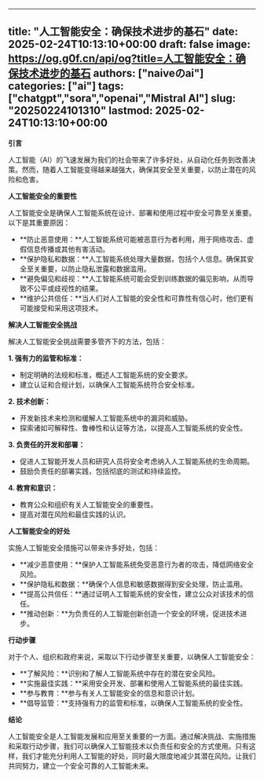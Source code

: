 
---
title: "人工智能安全：确保技术进步的基石"
date: 2025-02-24T10:13:10+00:00
draft: false
image: https://og.g0f.cn/api/og?title=人工智能安全：确保技术进步的基石
authors: ["naiveのai"]
categories: ["ai"]
tags: ["chatgpt","sora","openai","Mistral AI"]
slug: "20250224101310"
lastmod: 2025-02-24T10:13:10+00:00
---
**引言**

人工智能（AI）的飞速发展为我们的社会带来了许多好处，从自动化任务到改善决策。然而，随着人工智能变得越来越强大，确保其安全至关重要，以防止潜在的风险和危害。

**人工智能安全的重要性**

人工智能安全是确保人工智能系统在设计、部署和使用过程中安全可靠至关重要。以下是其重要原因：

* **防止恶意使用：**人工智能系统可能被恶意行为者利用，用于网络攻击、虚假信息传播或其他有害活动。
* **保护隐私和数据：**人工智能系统处理大量数据，包括个人信息。确保其安全至关重要，以防止隐私泄露和数据滥用。
* **避免偏见和歧视：**人工智能系统可能会受到训练数据的偏见影响，从而导致不公平或歧视性的结果。
* **维护公共信任：**当人们对人工智能的安全性和可靠性有信心时，他们更有可能接受和采用这项技术。

**解决人工智能安全挑战**

解决人工智能安全挑战需要多管齐下的方法，包括：

**1. 强有力的监管和标准：**

* 制定明确的法规和标准，概述人工智能系统的安全要求。
* 建立认证和合规计划，以确保人工智能系统符合安全标准。

**2. 技术创新：**

* 开发新技术来检测和缓解人工智能系统中的漏洞和威胁。
* 探索诸如可解释性、鲁棒性和认证等方法，以提高人工智能系统的安全性。

**3. 负责任的开发和部署：**

* 促进人工智能开发人员和研究人员将安全考虑纳入人工智能系统的生命周期。
* 鼓励负责任的部署实践，包括彻底的测试和持续监控。

**4. 教育和意识：**

* 教育公众和组织有关人工智能安全的重要性。
* 提高对潜在风险和最佳实践的认识。

**人工智能安全的好处**

实施人工智能安全措施可以带来许多好处，包括：

* **减少恶意使用：**保护人工智能系统免受恶意行为者的攻击，降低网络安全风险。
* **保护隐私和数据：**确保个人信息和敏感数据得到安全处理，防止滥用。
* **提高公共信任：**通过证明人工智能系统的安全性，建立公众对该技术的信任。
* **推动创新：**为负责任的人工智能创新创造一个安全的环境，促进技术进步。

**行动步骤**

对于个人、组织和政府来说，采取以下行动步骤至关重要，以确保人工智能安全：

* **了解风险：**识别和了解人工智能系统中存在的潜在安全风险。
* **实施最佳实践：**采用安全开发、部署和使用人工智能系统的最佳实践。
* **参与教育：**参与有关人工智能安全的信息和意识计划。
* **倡导监管：**支持强有力的监管和标准，以确保人工智能系统的安全性。

**结论**

人工智能安全是人工智能发展和应用至关重要的一方面。通过解决挑战、实施措施和采取行动步骤，我们可以确保人工智能技术以负责任和安全的方式使用。只有这样，我们才能充分利用人工智能的好处，同时最大限度地减少其潜在风险。让我们共同努力，建立一个安全可靠的人工智能未来。